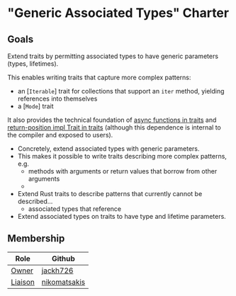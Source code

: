 # "Generic Associated Types" Charter

## Goals

Extend traits by permitting associated types to have generic parameters (types, lifetimes).

This enables writing traits that capture more complex patterns:

* an [`Iterable`] trait for collections that support an `iter` method, yielding references into themselves
* a [`Mode`] trait

It also provides the technical foundation of [async functions in traits](https://rust-lang.github.io/async-fundamentals-initiative/explainer/async_fn_in_traits.html) and [return-position impl Trait in traits](https://rust-lang.github.io/impl-trait-initiative/explainer/rpit_trait.html) (although this dependence is internal to the compiler and exposed to users).

* Concretely, extend associated types with generic parameters.
* This makes it possible to write traits describing more complex patterns, e.g.
    * methods with arguments or return values that borrow from other arguments
    * 
* Extend Rust traits to describe patterns that currently cannot be described...
    * associated types that reference 
* Extend associated types on traits to have type and lifetime parameters.

[generic associated types]: https://github.com/rust-lang/rfcs/pull/1598

## Membership

| Role | Github |
| ---  | --- |
| [Owner] | [jackh726](https://github.com/jackh726/) | 
| [Liaison] | [nikomatsakis](https://github.com/nikomatsakis/) | 

[Owner]: https://lang-team.rust-lang.org/initiatives/process/roles/owner.html
[Liaison]: https://lang-team.rust-lang.org/initiatives/process/roles/liaison.html
